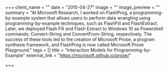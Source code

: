 +++
client_name = ""
date = "2015-04-27"
image = ""
image_preview = ""
summary = "At Microsoft Research, I worked on FlashProg, a programming-by-example system that allows users to perform data wrangling using programming-by-example techniques, such as FlashFill and FlashExtract. Later, we deployed Flash Fill and Flash Extract to Windows 10 as Powershell commands: Convert-String and ConvertFrom-String, respectively. The success of these tools led to the creation of Microsoft Prose, a program synthesis framework, and FlashProg is now called Microsoft Prose Playground."
tags = []
title = "Interaction Models for Programming-by-Example"
external_link = "https://microsoft.github.io/prose/"

+++

